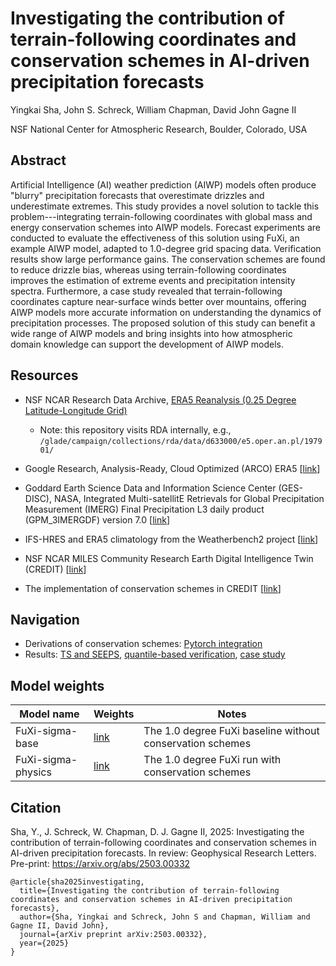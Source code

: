 # Investigating the contribution of terrain-following coordinates and conservation schemes in AI-driven precipitation forecasts

Yingkai Sha, John S. Schreck, William Chapman, David John Gagne II

NSF National Center for Atmospheric Research, Boulder, Colorado, USA

## Abstract

Artificial Intelligence (AI) weather prediction (AIWP) models often produce "blurry" precipitation forecasts that overestimate drizzles 
and underestimate extremes. This study provides a novel solution to tackle this problem---integrating terrain-following coordinates with 
global mass and energy conservation schemes into AIWP models. Forecast experiments are conducted to evaluate the effectiveness of this 
solution using FuXi, an example AIWP model, adapted to 1.0-degree grid spacing data. Verification results show large performance gains. 
The conservation schemes are found to reduce drizzle bias, whereas using terrain-following coordinates improves the estimation of extreme 
events and precipitation intensity spectra. Furthermore, a case study revealed that terrain-following coordinates capture near-surface 
winds better over mountains, offering AIWP models more accurate information on understanding the dynamics of precipitation processes. 
The proposed solution of this study can benefit a wide range of AIWP models and bring insights into how atmospheric domain knowledge 
can support the development of AIWP models.

## Resources

* NSF NCAR Research Data Archive, [ERA5 Reanalysis (0.25 Degree Latitude-Longitude Grid)](https://rda.ucar.edu/datasets/d633000/)
  * Note: this repository visits RDA internally, e.g., `/glade/campaign/collections/rda/data/d633000/e5.oper.an.pl/197901/`

* Google Research, Analysis-Ready, Cloud Optimized (ARCO) ERA5 [[link](https://cloud.google.com/storage/docs/public-datasets/era5)]

* Goddard Earth Science Data and Information Science Center (GES-DISC), NASA, Integrated Multi-satellitE Retrievals for Global Precipitation Measurement (IMERG) Final Precipitation L3 daily product (GPM\_3IMERGDF) version 7.0 [[link](https://disc.gsfc.nasa.gov/datasets/GPM_3IMERGDF_07/summary)]

* IFS-HRES and ERA5 climatology from the Weatherbench2 project [[link](https://weatherbench2.readthedocs.io/en/latest/data-guide.html)]

* NSF NCAR MILES Community Research Earth Digital Intelligence Twin (CREDIT) [[link](https://github.com/NCAR/miles-credit)]

* The implementation of conservation schemes in CREDIT [[link](https://github.com/NCAR/miles-credit/blob/main/credit/postblock.py)]

## Navigation

* Derivations of conservation schemes: [Pytorch integration](https://github.com/yingkaisha/CREDIT-sigma-run/blob/main/physics/DEV00_pytorch_model_level_physcis.ipynb)
* Results: [TS and SEEPS](https://github.com/yingkaisha/CREDIT-sigma-run/blob/main/visualization/FIG02_TS_SEEPS.ipynb), [quantile-based verification](https://github.com/yingkaisha/CREDIT-sigma-run/blob/main/visualization/FIG03_Histogram.ipynb), [case study](https://github.com/yingkaisha/CREDIT-sigma-run/blob/main/visualization/FIG04_example.ipynb)

## Model weights

| Model name | Weights | Notes |
|------------|---------|-------|
| FuXi-sigma-base  | [link](https://huggingface.co/yingkaisha/FuXi-sigma-1deg/tree/main/FuXi-sigma-base) | The 1.0 degree FuXi baseline without conservation schemes |
| FuXi-sigma-physics | [link](https://huggingface.co/yingkaisha/FuXi-sigma-1deg/tree/main/FuXi-sigma-physics) | The 1.0 degree FuXi run with conservation schemes |

## Citation

Sha, Y., J. Schreck, W. Chapman, D. J. Gagne II, 2025: Investigating the contribution of terrain-following coordinates and conservation schemes in AI-driven precipitation forecasts. In review: Geophysical Research Letters. Pre-print: https://arxiv.org/abs/2503.00332

```
@article{sha2025investigating,
  title={Investigating the contribution of terrain-following coordinates and conservation schemes in AI-driven precipitation forecasts},
  author={Sha, Yingkai and Schreck, John S and Chapman, William and Gagne II, David John},
  journal={arXiv preprint arXiv:2503.00332},
  year={2025}
}
```


